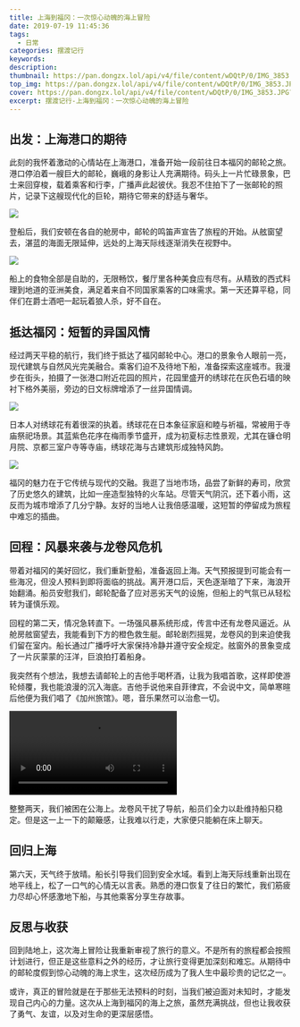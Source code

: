 ```yaml
---
title: 上海到福冈：一次惊心动魄的海上冒险
date: 2019-07-19 11:45:36
tags:
  - 日常
categories: 摆渡记行
keywords:
description:
thumbnail: https://pan.dongzx.lol/api/v4/file/content/wDQtP/0/IMG_3853.JPG?sign=LehEvvbZ_87JXV9Zo2g9wVooLQGXLbHWTqmWbqcwX_I%3D%3A0
top_img: https://pan.dongzx.lol/api/v4/file/content/wDQtP/0/IMG_3853.JPG?sign=LehEvvbZ_87JXV9Zo2g9wVooLQGXLbHWTqmWbqcwX_I%3D%3A0
cover: https://pan.dongzx.lol/api/v4/file/content/wDQtP/0/IMG_3853.JPG?sign=LehEvvbZ_87JXV9Zo2g9wVooLQGXLbHWTqmWbqcwX_I%3D%3A0
excerpt: 摆渡记行-上海到福冈：一次惊心动魄的海上冒险
---
```


## 出发：上海港口的期待

此刻的我怀着激动的心情站在上海港口，准备开始一段前往日本福冈的邮轮之旅。港口停泊着一艘巨大的邮轮，巍峨的身影让人充满期待。码头上一片忙碌景象，巴士来回穿梭，载着乘客和行李，广播声此起彼伏。我忍不住拍下了一张邮轮的照片，记录下这艘现代化的巨轮，期待它带来的舒适与奢华。

<img src="https://pan.dongzx.lol/api/v4/file/content/wDQtP/0/IMG_3853.JPG?sign=LehEvvbZ_87JXV9Zo2g9wVooLQGXLbHWTqmWbqcwX_I%3D%3A0" />

登船后，我们安顿在各自的舱房中，邮轮的鸣笛声宣告了旅程的开始。从舷窗望去，湛蓝的海面无限延伸，远处的上海天际线逐渐消失在视野中。

<img src="https://pan.dongzx.lol/api/v4/file/content/55Vhw/0/IMG_3849.JPG?sign=5RPeSVcLBjCXhy_L3goxrXIs4uQgtO70trqQI7LxKlo%3D%3A0" />

船上的食物全部是自助的，无限畅饮，餐厅里各种美食应有尽有。从精致的西式料理到地道的亚洲美食，满足着来自不同国家乘客的口味需求。第一天还算平稳，同伴们在爵士酒吧一起玩着狼人杀，好不自在。

## 抵达福冈：短暂的异国风情

经过两天平稳的航行，我们终于抵达了福冈邮轮中心。港口的景象令人眼前一亮，现代建筑与自然风光完美融合。乘客们迫不及待地下船，准备探索这座城市。我漫步在街头，拍摄了一张港口附近花园的照片，花园里盛开的绣球花在灰色石墙的映衬下格外美丽，旁边的日文标牌增添了一丝异国情调。

<img src="https://pan.dongzx.lol/api/v4/file/content/Y5Bcn/0/IMG_3851.JPG?sign=CEYgAOxKKDzjK3Him5mUkaIdbXolCHweC_hp5P2Heuc%3D%3A0" />

日本人对绣球花有着很深的执着。绣球花在日本象征家庭和睦与祈福，常被用于寺庙祭祀场景。其蓝紫色花序在梅雨季节盛开，成为初夏标志性景观，尤其在镰仓明月院、京都三室户寺等寺庙，绣球花海与古建筑形成独特风韵。

<img src="https://pan.dongzx.lol/api/v4/file/content/WNRSx/0/IMG_3852.JPG?sign=wwnT4G5jfdBrTcHGKVSdkEzo6-c8fUSg9ko90svTmg0%3D%3A0" />

福冈的魅力在于它传统与现代的交融。我逛了当地市场，品尝了新鲜的寿司，欣赏了历史悠久的建筑，比如一座造型独特的火车站。尽管天气阴沉，还下着小雨，这反而为城市增添了几分宁静。友好的当地人让我倍感温暖，这短暂的停留成为旅程中难忘的插曲。

## 回程：风暴来袭与龙卷风危机

带着对福冈的美好回忆，我们重新登船，准备返回上海。天气预报提到可能会有一些海况，但没人预料到即将面临的挑战。离开港口后，天色逐渐暗了下来，海浪开始翻涌。船员安慰我们，邮轮配备了应对恶劣天气的设施，但船上的气氛已从轻松转为谨慎乐观。

回程的第二天，情况急转直下。一场强风暴系统形成，传言中还有龙卷风逼近。从舱房舷窗望去，我能看到下方的橙色救生艇。邮轮剧烈摇晃，龙卷风的到来迫使我们留在室内。船长通过广播呼吁大家保持冷静并遵守安全规定。舷窗外的景象变成了一片灰蒙蒙的汪洋，巨浪拍打着船身。

我突然有个想法，我想去请邮轮上的吉他手喝杯酒，让我为我唱首歌，这样即使游轮倾覆，我也能浪漫的沉入海底。吉他手说他来自菲律宾，不会说中文，简单寒暄后他便为我们唱了《加州旅馆》。嗯，音乐果然可以治愈一切。

<video controls playsinline src="https://pan.dongzx.lol/api/v4/file/content/NOgI9/0/IMG_3854.MP4?sign=wlYjT7KyhLUyhburgQ-5HSEwqWENJgNZeZ_yIxO3Ph0%3D%3A0"></video>

整整两天，我们被困在公海上。龙卷风干扰了导航，船员们全力以赴维持船只稳定。但是这一上一下的颠簸感，让我难以行走，大家便只能躺在床上聊天。

## 回归上海

第六天，天气终于放晴。船长引导我们回到安全水域。看到上海天际线重新出现在地平线上，松了一口气的心情无以言表。熟悉的港口恢复了往日的繁忙，我们筋疲力尽却心怀感激地下船，与其他乘客分享生存故事。

## 反思与收获

回到陆地上，这次海上冒险让我重新审视了旅行的意义。不是所有的旅程都会按照计划进行，但正是这些意料之外的经历，才让旅行变得更加深刻和难忘。从期待中的邮轮度假到惊心动魄的海上求生，这次经历成为了我人生中最珍贵的记忆之一。

或许，真正的冒险就是在于那些无法预料的时刻，当我们被迫面对未知时，才能发现自己内心的力量。这次从上海到福冈的海上之旅，虽然充满挑战，但也让我收获了勇气、友谊，以及对生命的更深层感悟。
